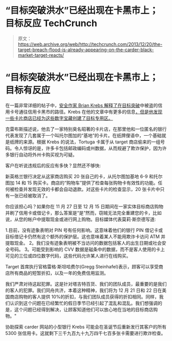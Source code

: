 # “目标突破洪水”已经出现在卡黑市上；目标反应 TechCrunch

> 原文：<https://web.archive.org/web/http://techcrunch.com/2013/12/20/the-target-breach-flood-is-already-appearing-on-the-carder-black-market-target-reacts/>

# “目标突破洪水”已经出现在卡黑市上；目标有反应

在一篇非常详细的帖子中，[安全作家 Brian Krebs 解释了在](https://web.archive.org/web/20230129091051/http://krebsonsecurity.com/)[目标突破](https://web.archive.org/web/20230129091051/https://techcrunch.com/2013/12/19/target-confirms-point-of-sale-data-breach-announces-it-exposed-40-million-credit-card-numbers/)中被盗的信用卡号通往信用卡黑市的路径。Krebs 在他的文章中有更多的信息[，但是他发现一些卡片商店已经为这些数字宝藏创建了目标专用区。](https://web.archive.org/web/20230129091051/http://krebsonsecurity.com/2013/12/cards-stolen-in-target-breach-flood-underground-markets/)

克雷布斯描述说，他去了一家特别臭名昭著的卡片店，在那里他和一位匿名的银行代表发现了几套属于一个叫托尔图加的“基地”的卡片。在纸牌俚语中，一个基础就是纸牌的来源。根据 Krebs 的说法，Tortuga 卡属于从 target 商店偷来的一组号码。令人惊讶的是，许多卡包括邮政编码或州数据，从而规避了欺诈保护，因为许多银行自动将外州卡购买视为可疑。

客户在听说违规后的反应有多快？显然还不够快:

新英格兰银行决定从这家商店购买 20 张自己的卡，从托尔图加基地 6-9 和托尔图加 14 和 15 购买卡。商店的“购物车”提供了检查每张购物卡有效性的功能。任何被检查并发现无效的卡都会自动退款。对这些卡片的检查显示，20 张卡片中只有一张已经被取消了。

你应该担心吗？如果你在 11 月 27 日至 12 月 15 日期间在一家实体目标商店购物并刷了信用卡或借记卡，那么答案是“是”然而，窃贼无法完全重建您的卡，比如说，从您的帐户中提取现金或进行网上购物。目标媒体代表莫莉·斯奈德写道:

1.目前，没有迹象表明对 PIN 号有任何影响。这意味着他们的银行 PIN 借记卡或目标借记卡仍然有这个额外的保护层。这也意味着某人不能用欺诈卡访问 ATM 并提取现金。
2。我们没有迹象表明被不当访问的数据包括客人的出生日期或社会安全号码。
3。可能受到影响的 CVV 数据是磁条中的数据，而不是客人使用的卡上可见的三位或四位数字代码，这些代码允许某人进行在线购买。

Target 首席执行官格雷格·斯坦哈费尔(Gregg Steinhafel)表示，顾客可以享受商店所有商品的短暂折扣，以及一年的免费信用监测。

我们严肃对待这起犯罪。这是针对塔吉特百货、我们的团队成员，最重要的是我们的客人的犯罪。我们同舟共济，本着这种精神，我们将为 12 月 21 日和 22 日在美国商店购物的客人提供 10%的折扣，与我们团队成员获得的折扣相同。同样，我们认识到这个问题在已经繁忙的假日季节已经引起了混乱和混乱。我们想强调的是，这个问题已经得到解决，让顾客知道他们可以放心地在当地的目标商店购物。"

协助探索 carder 网站的小型银行 Krebs 可能会在圣诞节后重新发行其客户的所有 5300 张信用卡。这就剩下三千九百九十九万四千七百多张卡需要进行欺诈检查。